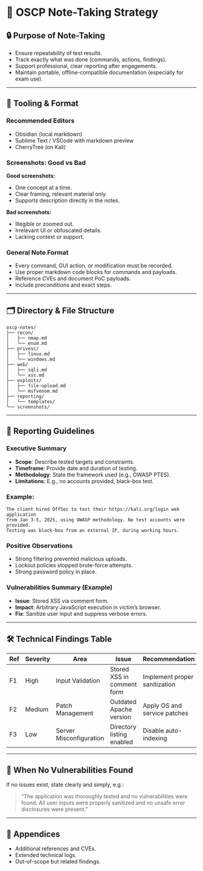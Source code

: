 # 🧠 OSCP Note-Taking Strategy

## 🔒 Purpose of Note-Taking

- Ensure repeatability of test results.
- Track exactly what was done (commands, actions, findings).
- Support professional, clear reporting after engagements.
- Maintain portable, offline-compatible documentation (especially for exam use).

---

## 🧰 Tooling & Format

### Recommended Editors
- Obsidian (local markdown)
- Sublime Text / VSCode with markdown preview
- CherryTree (on Kali)

### Screenshots: Good vs Bad

**Good screenshots:**
- One concept at a time.
- Clear framing, relevant material only.
- Supports description directly in the notes.

**Bad screenshots:**
- Illegible or zoomed out.
- Irrelevant UI or obfuscated details.
- Lacking context or support.

### General Note Format
- Every command, GUI action, or modification must be recorded.
- Use proper markdown code blocks for commands and payloads.
- Reference CVEs and document PoC payloads.
- Include preconditions and exact steps.

---

## 🗂️ Directory & File Structure

```
oscp-notes/
├── recon/
│   ├── nmap.md
│   └── enum.md
├── privesc/
│   ├── linux.md
│   └── windows.md
├── web/
│   ├── sqli.md
│   └── xss.md
├── exploits/
│   ├── file-upload.md
│   └── msfvenom.md
├── reporting/
│   └── templates/
└── screenshots/
```

---

## 📝 Reporting Guidelines

### Executive Summary
- **Scope**: Describe tested targets and constraints.
- **Timeframe**: Provide date and duration of testing.
- **Methodology**: State the framework used (e.g., OWASP PTES).
- **Limitations**: E.g., no accounts provided, black-box test.

### Example:
```
The client hired OffSec to test their https://kali.org/login web application
from Jan 3-5, 2025, using OWASP methodology. No test accounts were provided.
Testing was black-box from an external IP, during working hours.
```

### Positive Observations
- Strong filtering prevented malicious uploads.
- Lockout policies stopped brute-force attempts.
- Strong password policy in place.

### Vulnerabilities Summary (Example)
- **Issue**: Stored XSS via comment form.
- **Impact**: Arbitrary JavaScript execution in victim’s browser.
- **Fix**: Sanitize user input and suppress verbose errors.

---

## 🛠️ Technical Findings Table

| Ref | Severity | Area                  | Issue                      | Recommendation                |
|-----|----------|------------------------|-----------------------------|-------------------------------|
| F1  | High     | Input Validation       | Stored XSS in comment form | Implement proper sanitization |
| F2  | Medium   | Patch Management       | Outdated Apache version    | Apply OS and service patches  |
| F3  | Low      | Server Misconfiguration| Directory listing enabled  | Disable auto-indexing         |

---

## 📌 When No Vulnerabilities Found

If no issues exist, state clearly and simply, e.g.:
> “The application was thoroughly tested and no vulnerabilities were found. All user inputs were properly sanitized and no unsafe error disclosures were present.”

---

## 📎 Appendices

- Additional references and CVEs.
- Extended technical logs.
- Out-of-scope but related findings.
